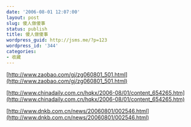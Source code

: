```yaml
---
date: '2006-08-01 12:07:00'
layout: post
slug: 傻人做傻事
status: publish
title: 傻人做傻事
wordpress_guid: http://jsms.me/?p=123
wordpress_id: '344'
categories:
- 收藏
---
```


[http://www.zaobao.com/gj/zg060801_501.html](http://www.zaobao.com/gj/zg060801_501.html)


[http://www.chinadaily.com.cn/hqkx/2006-08/01/content_654265.htm](http://www.chinadaily.com.cn/hqkx/2006-08/01/content_654265.htm)


[http://www.dnkb.com.cn/news/20060801/002546.html](http://www.dnkb.com.cn/news/20060801/002546.html)
